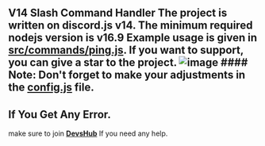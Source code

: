 ## V14 Slash Command Handler The project is written on discord.js v14. **The minimum required nodejs version is v16.9** Example usage is given in [src/commands/ping.js](https://github.com/memte/v14-slash-command-handler/blob/main/src/commands/ping.js). If you want to support, you can give a star to the project. ![image](https://user-images.githubusercontent.com/63320170/175336722-373eaf92-1454-4bce-b97c-e8a629c2628e.png) #### Note: Don't forget to make your adjustments in the [config.js](https://github.com/memte/v14-slash-command-handler/blob/main/src/config.js) file.

## If You Get Any Error.
make sure to join **[DevsHub](https://discord.gg/devshub)** If you need any help.
